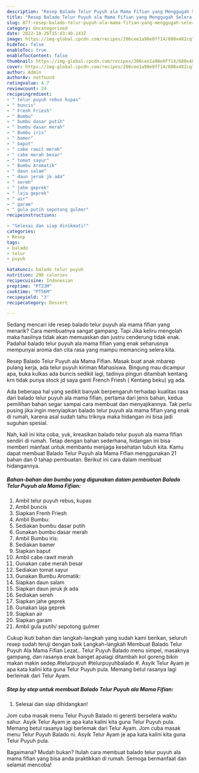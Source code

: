 ```yaml
---
description: "Resep Balado Telur Puyuh ala Mama Fifian yang Menggugah Selera, Buat Buka Puasa}"
title: "Resep Balado Telur Puyuh ala Mama Fifian yang Menggugah Selera, Buat Buka Puasa}"
slug: 877-resep-balado-telur-puyuh-ala-mama-fifian-yang-menggugah-selera-buat-buka-puasa
category: Uncategorized
date: 2022-10-26T15:43:40.143Z
image: https://img-global.cpcdn.com/recipes/206cee1a98e0ff14/680x482cq70/balado-telur-puyuh-ala-mama-fifian-foto-resep-utama.jpg
hideToc: false
enableToc: true
enableTocContent: false
thumbnail: https://img-global.cpcdn.com/recipes/206cee1a98e0ff14/680x482cq70/balado-telur-puyuh-ala-mama-fifian-foto-resep-utama.jpg
cover: https://img-global.cpcdn.com/recipes/206cee1a98e0ff14/680x482cq70/balado-telur-puyuh-ala-mama-fifian-foto-resep-utama.jpg
author: Admin
authorAv: notfound
ratingvalue: 4.7
reviewcount: 24
recipeingredient:
- " telur puyuh rebus kupas"
- " buncis"
- " Frenh Friesh"
- " Bumbu"
- " bumbu dasar putih"
- " bumbu dasar merah"
- " Bumbu iris"
- " bamer"
- " baput"
- " cabe rawit merah"
- " cabe merah besar"
- " tomat sayur"
- " Bumbu Aromatik"
- " daun salam"
- " daun jeruk jk ada"
- " sereh"
- " jahe geprek"
- " laja geprek"
- " air"
- " garam"
- " gula putih sepotong gulmer"
recipeinstructions:

- "Selesai dan siap dinikmati!"
categories:
- Resep
tags:
- balado
- telur
- puyuh

katakunci: balado telur puyuh 
nutrition: 298 calories
recipecuisine: Indonesian
preptime: "PT23M"
cooktime: "PT56M"
recipeyield: "3"
recipecategory: Dessert

---
```



Sedang mencari ide resep balado telur puyuh ala mama fifian yang menarik? Cara membuatnya sangat gampang. Tapi Jika keliru mengolah maka hasilnya tidak akan memuaskan dan justru cenderung tidak enak. Padahal balado telur puyuh ala mama fifian yang enak seharusnya mempunyai aroma dan cita rasa yang mampu memancing selera kita.


Resep Balado Telur Puyuh ala Mama Fifian. Masak buat anak mbarep pulang kerja, ada telur puyuh kiriman Mahasiswa. Bingung mau dicampur apa, buka kulkas ada buncis sedikit lagi, tadinya pingun ditambah kentang krn tidak punya stock jd saya ganti French Friesh ( Kentang beku) yg ada.

Ada beberapa hal yang sedikit banyak berpengaruh terhadap kualitas rasa dari balado telur puyuh ala mama fifian, pertama dari jenis bahan, kedua pemilihan bahan segar sampai cara membuat dan menyajikannya. Tak perlu pusing jika ingin menyiapkan balado telur puyuh ala mama fifian yang enak di rumah, karena asal sudah tahu triknya maka hidangan ini bisa jadi suguhan spesial.


Nah, kali ini kita coba, yuk, kreasikan balado telur puyuh ala mama fifian sendiri di rumah. Tetap dengan bahan sederhana, hidangan ini bisa memberi manfaat untuk membantu menjaga kesehatan tubuh kita. Kamu dapat membuat Balado Telur Puyuh ala Mama Fifian menggunakan 21 bahan dan 0 tahap pembuatan. Berikut ini cara dalam membuat hidangannya.

<!--inarticleads1-->

##### Bahan-bahan dan bumbu yang digunakan dalam pembuatan Balado Telur Puyuh ala Mama Fifian:

1. Ambil  telur puyuh rebus, kupas
1. Ambil  buncis
1. Siapkan  Frenh Friesh
1. Ambil  Bumbu:
1. Sediakan  bumbu dasar putih
1. Gunakan  bumbu dasar merah
1. Ambil  Bumbu iris:
1. Sediakan  bamer
1. Siapkan  baput
1. Ambil  cabe rawit merah
1. Gunakan  cabe merah besar
1. Sediakan  tomat sayur
1. Gunakan  Bumbu Aromatik:
1. Siapkan  daun salam
1. Siapkan  daun jeruk jk ada
1. Sediakan  sereh
1. Siapkan  jahe geprek
1. Gunakan  laja geprek
1. Siapkan  air
1. Siapkan  garam
1. Ambil  gula putih/ sepotong gulmer


Cukup ikuti bahan dan langkah-langkah yang sudah kami berikan, seluruh resep sudah teruji dengan baik Langkah-langkah Membuat Balado Telur Puyuh Ala Mama Fifian Lezat.. Telur Puyuh Balado menu simpel, masaknya gampang, dan rasanya enak banget apalagi ditambah kol goreng bikin makan makin sedep.#telurpuyuh #telurpuyuhbalado #. Asyik Telur Ayam je apa kata kalini kita guna Telur Puyuh pula. Memang betul rasanya lagi berlemak dari Telur Ayam. 

<!--inarticleads2-->

##### Step by step untuk membuat Balado Telur Puyuh ala Mama Fifian:


1. Selesai dan siap dihidangkan!

Jom cuba masak menu Telur Puyuh Balado ni gerenti berselera waktu sahur. Asyik Telur Ayam je apa kata kalini kita guna Telur Puyuh pula. Memang betul rasanya lagi berlemak dari Telur Ayam. Jom cuba masak menu Telur Puyuh Balado ni. Asyik Telur Ayam je apa kata kalini kita guna Telur Puyuh pula. 

Bagaimana? Mudah bukan? Itulah cara membuat balado telur puyuh ala mama fifian yang bisa anda praktikkan di rumah. Semoga bermanfaat dan selamat mencoba!
